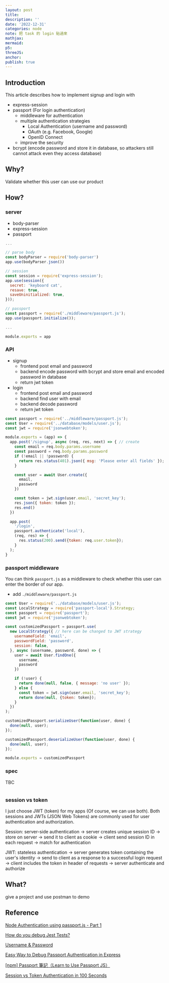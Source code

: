 ```yaml
---
layout: post
title:
description: ''
date: '2022-12-31'
categories: node
note: 把 task 的 login 貼過來
mathjax:
mermaid:
p5:
threeJS:
anchor:
publish: true
---
```


## Introduction

This article describes how to implement signup and login with

* express-session
* passport (For login authentication)
  * middleware for authentication
  * multiple authentication strategies
    * Local Authentication (username and password)
    * OAuth (e.g. Facebook, Google)
    * OpenID Connect
  * improve the security
* bcrypt (encode password and store it in database, so attackers still cannot attack even they access database)

## Why?

Validate whether this user can use our product

## How?

### server

* body-parser
* express-session
* passport

```javascript
...

// parse body
const bodyParser = require('body-parser')
app.use(bodyParser.json())

// session
const session = require('express-session');
app.use(session({
  secret: 'keyboard cat',
  resave: true,
  saveUninitialized: true,
}));

// passport
const passport = require('./middleware/passport.js');
app.use(passport.initialize());

...

module.exports = app
```

### API

* signup
  * frontend post email and password
  * backend encode password with bcrypt and store email and encoded password in database
  * return jwt token
* login
  * frontend post email and password
  * backend find user with email
  * backend decode password
  * return jwt token

```javascript
const passport = require('../middleware/passport.js');
const User = require('../database/models/user.js');
const jwt = require('jsonwebtoken');

module.exports = (app) => {
  app.post('/signup', async (req, res, next) => { // create
    const email = req.body.params.username
    const password = req.body.params.password
    if (!email || !password) {
      return res.status(401).json({ msg: 'Please enter all fields' });
    }

    const user = await User.create({
      email,
      password
    })

    const token = jwt.sign(user.email, 'secret_key');
    res.json({ token: token });
    res.end()
  })

  app.post(
    '/login',
    passport.authenticate('local'),
    (req, res) => {
      res.status(200).send({token: req.user.token});
    }
  );
}
```

### passport middleware

You can think `passport.js` as a middleware to check whether this user can enter the border of our app.

* add `./middleware/passport.js`

```javascript
const User = require('../database/models/user.js');
const LocalStrategy = require('passport-local').Strategy;
const passport = require('passport');
const jwt = require('jsonwebtoken');

const customizedPassport = passport.use(
  new LocalStrategy({ // here can be changed to JWT strategy
    usernameField: 'email',
    passwordField: 'password',
    session: false,
  }, async (username, password, done) => {
    user = await User.findOne({
      username,
      password
    })

    if (!user) {
      return done(null, false, { message: 'no user' });
    } else {
      const token = jwt.sign(user.email, 'secret_key');
      return done(null, {token: token});
    }
  })
);

customizedPassport.serializeUser(function(user, done) {
  done(null, user);
});

customizedPassport.deserializeUser(function(user, done) {
  done(null, user);
});

module.exports = customizedPassport
```

### spec

TBC

```javascript

```

### session vs token

I just choose JWT (token) for my apps (Of course, we can use both). Both sessions and JWTs (JSON Web Tokens) are commonly used for user authentication and authorization.

Session: server-side authentication -> server creates unique session ID -> store on server -> send it to client as cookie -> client send session ID in each request -> match for authentication

JWT: stateless authentication -> server generates token containing the user's identity -> send to client as a response to a successful login request -> client includes the token in header of requests -> server authenticate and authorize

## What?

give a project and use postman to demo

## Reference

[Node Authentication using passport.js - Part 1](https://dev.to/ganeshmani/node-authentication-using-passport-js-part-1-53k7)

[How do you debug Jest Tests?](https://stackoverflow.com/questions/33247602/how-do-you-debug-jest-tests)

[Username & Password](https://www.passportjs.org/concepts/authentication/password/)

[Easy Way to Debug Passport Authentication in Express](https://dmitryrogozhny.com/blog/easy-way-to-debug-passport-authentication-in-express)

[[npm] Passport 筆記（Learn to Use Passport JS）](https://pjchender.dev/npm/npm-passport/)

[Session vs Token Authentication in 100 Seconds](https://www.youtube.com/watch?v=UBUNrFtufWo)
